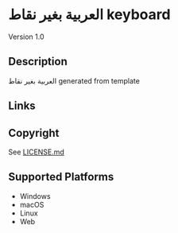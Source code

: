 العربية بغير نقاط keyboard
==============

Version 1.0

Description
-----------

العربية بغير نقاط generated from template

Links
-----

Copyright
---------

See [LICENSE.md](LICENSE.md)

Supported Platforms
-------------------

* Windows
* macOS
* Linux
* Web

